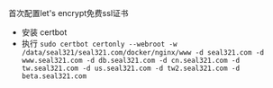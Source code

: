 首次配置let's encrypt免费ssl证书
 - 安装 certbot
 - 执行 `sudo certbot certonly --webroot -w /data/seal321/seal321.com/docker/nginx/www -d seal321.com -d www.seal321.com -d db.seal321.com -d cn.seal321.com -d tw.seal321.com -d us.seal321.com -d tw2.seal321.com -d beta.seal321.com`
